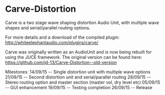 # Carve-Distortion
Carve is a two stage wave shaping distortion Audio Unit, with multiple wave shapes and serial/parallel routing options.

For more details and a download of the compiled plugin: http://whiteelephantaudio.com/plugins/carve/

Carve was originally written as an AudioUnit and is now being rebuilt for using the JUCE framework. The original version 
can be found here: https://github.com/jd-13/Carve-Distortion--old-version

Milestones:
14/09/15 -- Single distortion unit with multiple wave options
21/09/15 -- Second distortion unit and serial/parallel routing
28/09/15 -- Stereo routing option and master section (master vol, dry level etc)
05/09/15 -- GUI enhancement
19/09/15 -- Testing completion
26/09/15 -- Release
